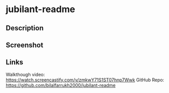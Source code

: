 # jubilant-readme

## Description


## Screenshot

## Links

Walkthough video: https://watch.screencastify.com/v/zmkwY71S1ST07hnp7Wwk
GitHub Repo: https://github.com/bilalfarrukh2000/jubilant-readme